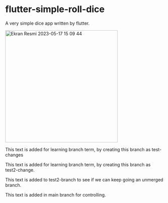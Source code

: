 # flutter-simple-roll-dice
A very simple dice app written by flutter.

<img width="356" alt="Ekran Resmi 2023-05-17 15 09 44" src="https://github.com/burakerdogan1/flutter-simple-roll-dice/assets/87671686/47f5cb1a-ac9f-471b-9e7c-70bdcaa516ba">

This text is added for learning branch term, by creating this branch as test-changes

This text is added for learning branch term, by creating this branch as test2-change.

This text is added to test2-branch to see if we can keep going an unmerged branch.

This text is added in main branch for controlling.


